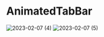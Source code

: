 # AnimatedTabBar
 
![2023-02-07 (4)](https://user-images.githubusercontent.com/111579457/217247911-473ced9a-0ea9-49fc-9753-77d2991d02d9.png)
![2023-02-07 (5)](https://user-images.githubusercontent.com/111579457/217247912-cb2fbfef-7451-43d1-9f80-ae97079b5c9e.png)
